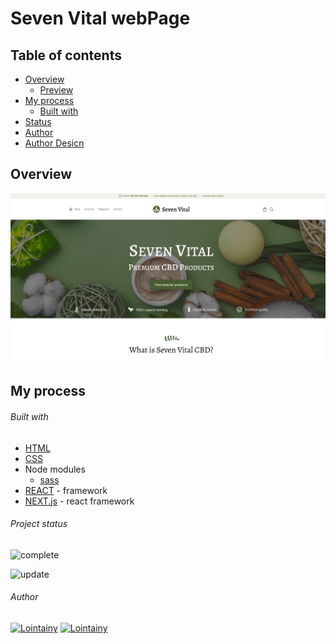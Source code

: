 # Seven Vital webPage

## Table of contents

- [Overview](#overview)
  - [Preview](https://seven-vital-lointainy.netlify.app/)
- [My process](#my-process)
  - [Built with](#built-with)
- [Status](#project-status)
- [Author](#author)
- [Author Desicn](#author-design)

## Overview

![screenshot](./design/preview.png)

## My process

###### Built with

- [HTML](https://developer.mozilla.org/en-US/docs/Web/HTML)
- [CSS](https://developer.mozilla.org/en-US/docs/Web/CSS)
- Node modules
  - [sass](https://sass-lang.com/)
- [REACT](https://reactjs.org/) - framework
- [NEXT.js](https://nextjs.org/) - react framework

###### Project status

![complete](https://img.shields.io/badge/project_created:-17.08.2023-333?style=for-the-badge&labelColor=e7901f)

![update](https://img.shields.io/badge/last_update:-17.08.2023-333?style=for-the-badge&labelColor=1fe783)

###### Author

[![Lointainy](https://img.shields.io/badge/-lointainy-333?style=for-the-badge&logo=github&&logoColor=FFF)](https://github.com/Lointainy)
[![Lointainy](https://img.shields.io/badge/-Sulim-333?style=for-the-badge&logo=github&&logoColor=FFF)](https://dianab.work/)

